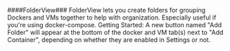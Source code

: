 ####FolderView###
FolderView lets you create folders for grouping Dockers and VMs together to help with organization. Especially useful if you're using docker-compose.
Getting Started: A new button named "Add Folder" will appear at the bottom of the docker and VM tab(s) next to "Add Container", depending on whether they are enabled in Settings or not.